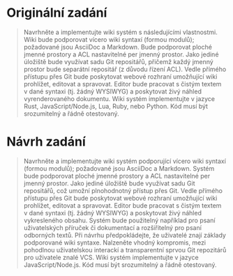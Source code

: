 # Originální zadání

> Navrhněte a implementujte wiki systém s následujícími vlastnostmi.
> Wiki bude podporovat vícero wiki syntaxí (formou modulů); požadované jsou AsciiDoc a Markdown.
> Bude podporovat ploché jmenné prostory a ACL nastavitelné per jmenný prostor.
> Jako jediné úložiště bude využívat sadu Git repositářů, přičemž každý jmenný prostor bude separátní repositář (z důvodu řízení ACL).
> Vedle přímého přístupu přes Git bude poskytovat webové rozhraní umožňující wiki prohlížet, editovat a spravovat.
> Editor bude pracovat s čistým textem v dané syntaxi (tj. žádný WYSIWYG) a poskytovat živý náhled vyrenderovaného dokumentu.
> Wiki systém implementujte v jazyce Rust, JavaScript/Node.js, Lua, Ruby, nebo Python.
> Kód musí být srozumitelný a řádně otestovaný.

# Návrh zadání

>Navrhněte a implementujte wiki systém podporující vícero wiki syntaxí (formou modulů); požadované jsou AsciiDoc a Markdown.
>Systém bude podporovat ploché jmenné prostory a ACL nastavitelné per jmenný prostor.
>Jako jediné úložiště bude využívat sadu Git repositářů, což umožní plnohodnotný přístup přes Git.
>Vedle přímého přístupu přes Git bude poskytovat webové rozhraní umožňující wiki prohlížet, editovat a spravovat.
>Editor bude pracovat s čistým textem v dané syntaxi (tj. žádný WYSIWYG) a poskytovat živý náhled  vykresleného obsahu.
>Systém bude použitelný například pro psaní uživatelských příruček či dokumentací a rozšiřitelný pro psaní odborných textů.
>Při návrhu předpokládejte, že uživatelé znají základy podporované wiki syntaxe.
>Nalzeněte vhodný kompromis, mezi pohodlnou uživatelskou interackí a transparentní sprvou Git repozitárů pro uživatele znalé VCS.
>Wiki systém implementujte v jazyce JavaScript/Node.js.
>Kód musí být srozumitelný a řádně otestovaný.
